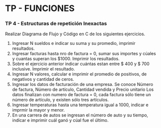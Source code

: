 # TP - FUNCIONES

### TP 4 - Estructuras de repetición Inexactas

Realizar Diagrama de Flujo y Código en C de los siguientes ejercicios.

1. Ingresar N sueldos e indicar su suma y su promedio, imprimir resultados.
2. Ingresar facturas hasta nro de factura = 0, sumar sus importes y cúales y cuantas superan los $1000. Imprimir los resultados.
3. Sobre el ejercicio anterior indicar cuántas estan entre $ 400 y $ 700 inclusive. Imprimir el resultado.
4. Ingresar N valores, calcular e imprimir el promedio de positivos, de negativos y cantidad de ceros.
5. Ingresar los datos de facturación de una empresa. Se conoce Número de factura, Número de artículo, Cantidad vendida y Precio unitario Los datos finalizan con numero de factura = 0, cada factura sólo tiene un número de artículo, y existen sólo tres artículos.
6. Ingresar temperaturas hasta una temperatura igual a 1000, indicar e imprmir la mayor y menor.
7. En una carrera de autos se ingresan el número de auto y su tiempo, indicar e imprimir cuál ganó y cúal fue el último.